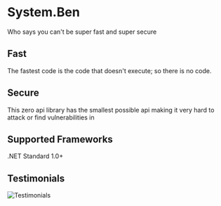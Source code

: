 # System.Ben
Who says you can't be super fast and super secure

## Fast
The fastest code is the code that doesn't execute; so there is no code.

## Secure
This zero api library has the smallest possible api making it very hard to attack or find vulnerabilities in

## Supported Frameworks

.NET Standard 1.0+

## Testimonials

![Testimonials](https://aoa.blob.core.windows.net/aspnet/system.ben.png)